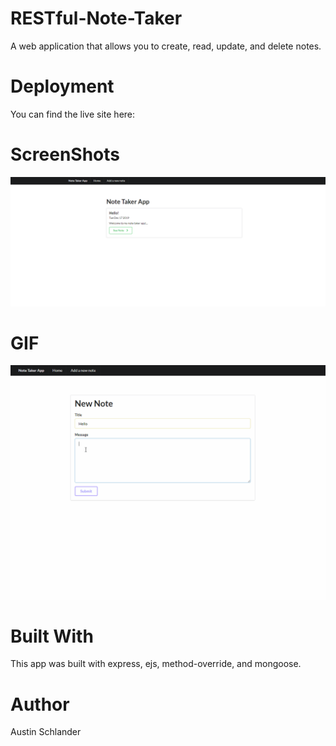 # RESTful-Note-Taker
A web application that allows you to create, read, update, and delete notes.

# Deployment
You can find the live site here: 

# ScreenShots
![APP ScreenShot](public/assets/images/homeworkss.png)

# GIF
![APP GIF](public/assets/gifs/homework.gif)

# Built With
This app was built with express, ejs, method-override, and mongoose.

# Author
Austin Schlander
